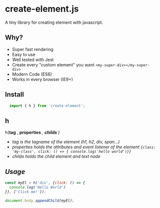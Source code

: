 # create-element.js
A tiny library for creating element with javascript.

## Why?
- Super fast rendering
- Easy to use
- Well tested with Jest
- Create every "custom element" you want `<my-super-div></my-super-div>`
- Modern Code (ES6)
- Works in every browser (IE9+)

## Install

``` javascript
  import { h } from 'create-element';
```

## h

h(**tag** *<string>*, **properties** *<object>*, **childs** *<array>*)

- tag is the tagname of the element
  (h1, h2, div, span...)
- properties holds the attributes and event listener of the element
  `{class: 'my-class', click: () => { console.log('hello world')}}`
- childs holds the child element and text node

## Usage

``` javascript
const myEl = h('div', {click: () => {
  console.log('Hello World')
}}, ['Click me!']);

document.body.appendChild(myEl);
```
